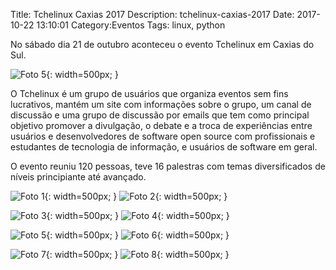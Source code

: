 Title: Tchelinux Caxias 2017
Description: tchelinux-caxias-2017
Date: 2017-10-22 13:10:01
Category:Eventos 
Tags: linux, python


No sábado dia 21 de outubro aconteceu o evento Tchelinux em Caxias do Sul. 

![Foto 5]({filename}/images/tchelinux/foto5.jpg){: width=500px; }


O Tchelinux é um grupo de usuários que organiza eventos sem fins lucrativos, mantém um site com
informações sobre o grupo, um canal de discussão e uma grupo de discussão por emails que tem como 
principal objetivo promover a divulgação, o debate e a troca de experiências entre usuários e 
desenvolvedores de software open source com profissionais e estudantes de tecnologia de informação, e
usuários de software em geral.

O evento reuniu 120 pessoas, teve 16 palestras com temas diversificados de níveis principiante até avançado.

![Foto 1]({filename}/images/tchelinux/foto1.jpg){: width=500px; }
![Foto 2]({filename}/images/tchelinux/foto2.jpg){: width=500px; }

![Foto 3]({filename}/images/tchelinux/foto3.jpg){: width=500px; }
![Foto 4]({filename}/images/tchelinux/foto4.jpg){: width=500px; }

![Foto 5]({filename}/images/tchelinux/foto5.jpg){: width=500px; }
![Foto 6]({filename}/images/tchelinux/foto6.jpg){: width=500px; }

![Foto 7]({filename}/images/tchelinux/foto7.jpg){: width=500px; }
![Foto 8]({filename}/images/tchelinux/foto8.jpeg){: width=500px; }
